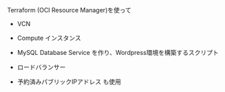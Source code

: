 Terraform (OCI Resource Manager)を使って
- VCN
- Compute インスタンス
- MySQL Database Service
を作り、Wordpress環境を構築するスクリプト

- ロードバランサー
- 予約済みパブリックIPアドレス
も使用